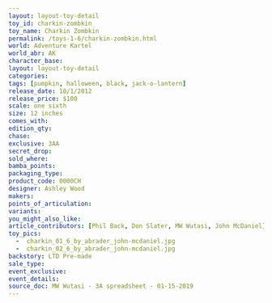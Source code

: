 ```yaml
---
layout: layout-toy-detail 
toy_id: charkin-zombkin
toy_name: Charkin Zombkin
permalink: /toys-1-6/charkin-zombkin.html
world: Adventure Kartel
world_abr: AK
character_base: 
layout: layout-toy-detail
categories: 
tags: [pumpkin, halloween, black, jack-o-lantern]
release_date: 10/1/2012
release_price: $100 
scale: one sixth
size: 12 inches
comes_with: 
edition_qty: 
chase: 
exclusive: 3AA
secret_drop: 
sold_where: 
bamba_points: 
packaging_type: 
product_code: 0000CH
designer: Ashley Wood
makers: 
points_of_articulation: 
variants: 
you_might_also_like: 
article_contributors: [Phil Back, Don Slater, MW Wutasi, John McDaniel]
toy_pics: 
  -  charkin_01_6_by_abrader_john-mcdaniel.jpg
  -  charkin_02_6_by_abrader_john-mcdaniel.jpg
backstory: LTD Pre-made
sale_type: 
event_exclusive: 
event_details: 
source_doc: MW Wutasi - 3A spreadsheet - 01-15-2019
---
```

